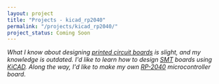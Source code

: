 ```yaml
---
layout: project
title: "Projects - kicad_rp2040"
permalink: "/projects/kicad_rp2040/"
project_status: Coming Soon
---
```


_What I know about designing [printed circuit boards][pcbs] is slight, and my knowledge_
_is outdated. I'd like to learn how to design [SMT][smt] boards using [KiCAD][kicad]._
_Along the way, I'd like to make my own [RP-2040][rp2040] microcontroller board._

[pcbs]: <https://en.wikipedia.org/wiki/Printed_circuit_board>
[smt]: <https://en.wikipedia.org/wiki/Surface-mount_technology>
[kicad]: <https://www.kicad.org/>
[rp2040]: <https://www.raspberrypi.com/documentation/microcontrollers/rp2040.html>

